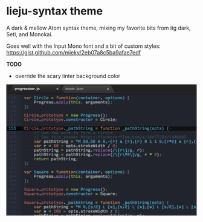 # lieju-syntax theme

A dark & mellow Atom syntax theme, mixing my favorite bits from itg dark, Seti, and Monokai.

Goes well with the Input Mono font and a bit of custom styles:
https://gist.github.com/mieky/2eb07a8c5ba9afae7edf

**TODO**

* override the scary linter background color

![Screenshot](screenshot.png)
